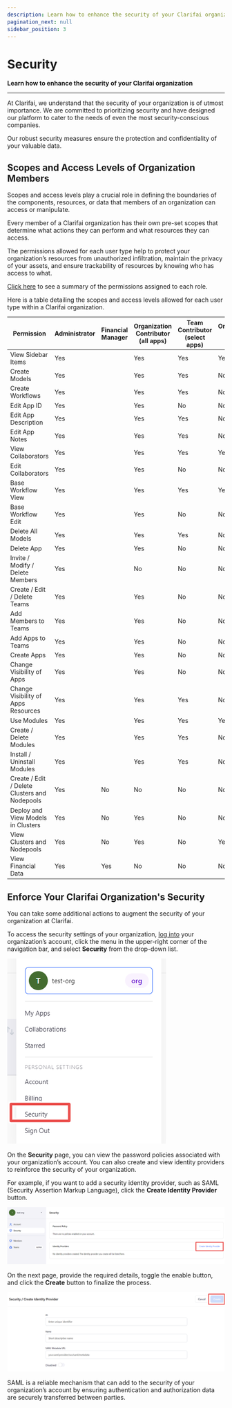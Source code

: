 ```yaml
---
description: Learn how to enhance the security of your Clarifai organization
pagination_next: null
sidebar_position: 3
---
```


# Security 

**Learn how to enhance the security of your Clarifai organization**

<hr />

At Clarifai, we understand that the security of your organization is of utmost importance. We are committed to prioritizing security and have designed our platform to cater to the needs of even the most security-conscious companies. 

Our robust security measures ensure the protection and confidentiality of your valuable data. 

## Scopes and Access Levels of Organization Members

Scopes and access levels play a crucial role in defining the boundaries of the components, resources, or data that members of an organization can access or manipulate. 

Every member of a Clarifai organization has their own pre-set scopes that determine what actions they can perform and what resources they can access. 

The permissions allowed for each user type help to protect your organization’s resources from unauthorized infiltration, maintain the privacy of your assets, and ensure trackability of resources by knowing who has access to what. 

[Click here](members-teams.md#roles-for-members) to see a summary of the permissions assigned to each role.

Here is a table detailing the scopes and access levels allowed for each user type within a Clarifai organization.

| Permission                                    | Administrator | Financial Manager | Organization Contributor (all apps) | Team Contributor (select apps) | Organization User (all apps) | Infrastructure Manager |
| --------------------------------------------- | ------------- | ----------------- | ----------------------------------- | ------------------------------ | ---------------------------- | ---------------------- |
| View Sidebar Items                            | Yes           |                   | Yes                                 | Yes                            | Yes                          |                        |
| Create Models                                 | Yes           |                   | Yes                                 | Yes                            | No                           |                        |
| Create Workflows                              | Yes           |                   | Yes                                 | Yes                            | No                           |                        |
| Edit App ID                                   | Yes           |                   | Yes                                 | No                             | No                           |                        |
| Edit App Description                          | Yes           |                   | Yes                                 | Yes                            | No                           |                        |
| Edit App Notes                                | Yes           |                   | Yes                                 | Yes                            | No                           |                        |
| View Collaborators                            | Yes           |                   | Yes                                 | Yes                            | Yes                          |                        |
| Edit Collaborators                            | Yes           |                   | Yes                                 | No                             | No                           |                        |
| Base Workflow View                            | Yes           |                   | Yes                                 | Yes                            | Yes                          |                        |
| Base Workflow Edit                            | Yes           |                   | Yes                                 | No                             | No                           |                        |
| Delete All Models                             | Yes           |                   | Yes                                 | Yes                            | No                           |                        |
| Delete App                                    | Yes           |                   | Yes                                 | No                             | No                           |                        |
| Invite / Modify / Delete Members              | Yes           |                   | No                                  | No                             | No                           |                        |
| Create / Edit / Delete Teams                  | Yes           |                   | Yes                                 | No                             | No                           |                        |
| Add Members to Teams                          | Yes           |                   | Yes                                 | No                             | No                           |                        |
| Add Apps to Teams                             | Yes           |                   | Yes                                 | No                             | No                           |                        |
| Create Apps                                   | Yes           |                   | Yes                                 | No                             | No                           |                        |
| Change Visibility of Apps                     | Yes           |                   | Yes                                 | No                             | No                           |                        |
| Change Visibility of Apps Resources           | Yes           |                   | Yes                                 | Yes                            | No                           |                        |
| Use Modules                                   | Yes           |                   | Yes                                 | Yes                            | Yes                          |                        |
| Create / Delete Modules                       | Yes           |                   | Yes                                 | Yes                            | No                           |                        |
| Install / Uninstall Modules                   | Yes           |                   | Yes                                 | Yes                            | No                           |                        |
| Create / Edit / Delete Clusters and Nodepools | Yes           | No                | No                                  | No                             | No                           | Yes                    |
| Deploy and View Models in Clusters            | Yes           | No                | Yes                                 | No                             | No                           | Yes                    |
| View Clusters and Nodepools                   | Yes           | No                | Yes                                 | No                            | Yes                           | Yes                    |
| View Financial Data                           | Yes           | Yes               | No                                  | No                             | No                           | No                     |



## Enforce Your Clarifai Organization's Security

You can take some additional actions to augment the security of your organization at Clarifai.

To access the security settings of your organization, [log into](README.mdx#how-to-use-an-org) your organization’s account, click the menu in the upper-right corner of the navigation bar, and select **Security** from the drop-down list.

![Security organization settings](/img/clarifai_orgs/security_option.png)

On the **Security** page, you can view the password policies associated with your organization’s account. You can also create and view identity providers to reinforce the security of your organization. 

For example, if you want to add a security identity provider, such as SAML (Security Assertion Markup Language), click the **Create Identity Provider** button. 

![Security page](/img/clarifai_orgs/security_page.png)

On the next page, provide the required details, toggle the enable button, and click the **Create** button to finalize the process. 

![Create identity provider](/img/clarifai_orgs/create_identity_provider.png)

SAML is a reliable mechanism that can add to the security of your organization’s account by ensuring authentication and authorization data are securely transferred between parties. 

